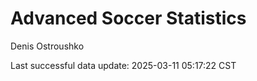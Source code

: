 # Advanced Soccer Statistics
Denis Ostroushko

<!-- gfm -->

Last successful data update: 2025-03-11 05:17:22 CST
